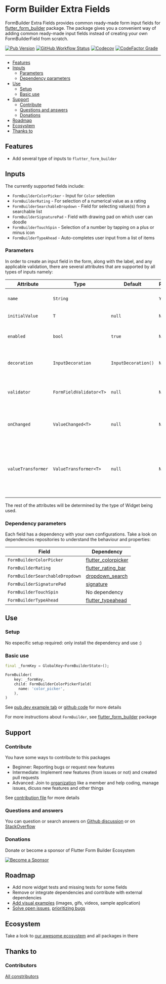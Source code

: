 # Form Builder Extra Fields

FormBuilder Extra Fields provides common ready-made form input fields for [flutter_form_builder](https://pub.dev/packages/flutter_form_builder) package. The package gives you a convenient way of adding common ready-made input fields instead of creating your own FormBuilderField from scratch.

[![Pub Version](https://img.shields.io/pub/v/form_builder_extra_fields?logo=flutter&style=for-the-badge)](https://pub.dev/packages/form_builder_extra_fields)
[![GitHub Workflow Status](https://img.shields.io/github/actions/workflow/status/flutter-form-builder-ecosystem/form_builder_extra_fields/base.yaml?branch=main&logo=github&style=for-the-badge)](https://github.com/flutter-form-builder-ecosystem/form_builder_extra_fields/actions/workflows/base.yaml)
[![Codecov](https://img.shields.io/codecov/c/github/flutter-form-builder-ecosystem/form_builder_extra_fields?logo=codecov&style=for-the-badge)](https://codecov.io/gh/flutter-form-builder-ecosystem/form_builder_extra_fields/)
[![CodeFactor Grade](https://img.shields.io/codefactor/grade/github/flutter-form-builder-ecosystem/form_builder_extra_fields?logo=codefactor&style=for-the-badge)](https://www.codefactor.io/repository/github/flutter-form-builder-ecosystem/form_builder_extra_fields)
___

- [Features](#features)
- [Inputs](#inputs)
  - [Parameters](#parameters)
  - [Dependency parameters](#dependency-parameters)
- [Use](#use)
  - [Setup](#setup)
  - [Basic use](#basic-use)
- [Support](#support)
  - [Contribute](#contribute)
  - [Questions and answers](#questions-and-answers)
  - [Donations](#donations)
- [Roadmap](#roadmap)
- [Ecosystem](#ecosystem)
- [Thanks to](#thanks-to)

## Features

- Add several type of inputs to `flutter_form_builder`

## Inputs

The currently supported fields include:

- `FormBuilderColorPicker` - Input for `Color` selection
- `FormBuilderRating` - For selection of a numerical value as a rating
- `FormBuilderSearchableDropdown` - Field for selecting value(s) from a searchable list
- `FormBuilderSignaturePad` - Field with drawing pad on which user can doodle
- `FormBuilderTouchSpin` - Selection of a number by tapping on a plus or minus icon
- `FormBuilderTypeAhead` - Auto-completes user input from a list of items

### Parameters

In order to create an input field in the form, along with the label, and any applicable validation, there are several attributes that are supported by all types of inputs namely:

| Attribute | Type  | Default | Required | Description |
|-----------|-------|---------|-------------|----------|
| `name` | `String` |  | `Yes` | This will form the key in the form value Map |
| `initialValue` | `T` | `null`  | `No` | The initial value of the input field |
| `enabled` | `bool` | `true` | `No` | Determines whether the field widget will accept user input. |
| `decoration` | `InputDecoration` | `InputDecoration()` | `No` | Defines the border, labels, icons, and styles used to decorate the field. |
| `validator` | `FormFieldValidator<T>` | `null` | `No` | A `FormFieldValidator` that will check the validity of value in the `FormField` |
| `onChanged` | `ValueChanged<T>` | `null` | `No` | This event function will fire immediately the the field value changes |
| `valueTransformer` | `ValueTransformer<T>` | `null` | `No` | Function that transforms field value before saving to form value. e.g. transform TextField value for numeric field from `String` to `num` |
The rest of the attributes will be determined by the type of Widget being used.

### Dependency parameters

Each field has a dependency with your own configurations. Take a look on dependencies repositories to understand the behaviour and properties:

| Field | Dependency |
|-------|------------|
|`FormBuilderColorPicker`|[flutter_colorpicker](https://pub.dev/packages/flutter_colorpicker)|
|`FormBuilderRating`|[flutter_rating_bar](https://pub.dev/packages/flutter_rating_bar)|
|`FormBuilderSearchableDropdown`|[dropdown_search](https://pub.dev/packages/dropdown_search)|
|`FormBuilderSignaturePad`|[signature](https://pub.dev/packages/signature)|
|`FormBuilderTouchSpin`|No dependency|
|`FormBuilderTypeAhead`|[flutter_typeahead](https://pub.dev/packages/flutter_typeahead)|

## Use

### Setup

No especific setup required: only install the dependency and use :)

### Basic use

```dart
final _formKey = GlobalKey<FormBuilderState>();

FormBuilder(
    key: _formKey,
    child: FormBuilderColorPickerField(
      name: 'color_picker',
    ),
)
```

See [pub.dev example tab](https://pub.dev/packages/form_builder_extra_fields/example) or [github code](example/lib/main.dart) for more details

For more instructions about `FormBuilder`, see [flutter_form_builder](https://pub.dev/packages/flutter_form_builder) package

## Support

### Contribute

You have some ways to contribute to this packages

- Beginner: Reporting bugs or request new features
- Intermediate: Implement new features (from issues or not) and created pull requests
- Advanced: Join to [organization](#ecosystem) like a member and help coding, manage issues, dicuss new features and other things

 See [contribution file](https://github.com/flutter-form-builder-ecosystem/.github/blob/main/CONTRIBUTING.md) for more details

### Questions and answers

You can question or search answers on [Github discussion](https://github.com/flutter-form-builder-ecosystem/form_builder_extra_fields/discussions) or on [StackOverflow](https://stackoverflow.com/questions/tagged/flutter-form-builder)

### Donations

Donate or become a sponsor of Flutter Form Builder Ecosystem

[![Become a Sponsor](https://opencollective.com/flutter-form-builder-ecosystem/tiers/sponsor.svg?avatarHeight=56)](https://opencollective.com/flutter-form-builder-ecosystem)

## Roadmap

- Add more widget tests and missing tests for some fields
- Remove or integrate dependencies and contribute with external dependencies
- [Add visual examples](https://github.com/flutter-form-builder-ecosystem/form_builder_extra_fields/issues/21) (images, gifs, videos, sample application)
- [Solve open issues](https://github.com/flutter-form-builder-ecosystem/form_builder_extra_fields/issues), [prioritizing bugs](https://github.com/flutter-form-builder-ecosystem/form_builder_extra_fields/labels/bug)

## Ecosystem

Take a look to [our awesome ecosystem](https://github.com/flutter-form-builder-ecosystem) and all packages in there

## Thanks to

### Contributors

[All constributors](https://github.com/flutter-form-builder-ecosystem/form_builder_extra_fields/graphs/contributors)
